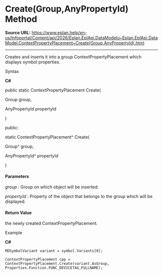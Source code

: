 # Create(Group,AnyPropertyId) Method

**Source URL:** https://www.eplan.help/en-us/Infoportal/Content/api/2026/Eplan.EplApi.DataModelu~Eplan.EplApi.DataModel.ContextPropertyPlacement~Create(Group,AnyPropertyId).html

---

Creates and inserts it into a group ContextPropertyPlacement which displays symbol properties.

Syntax

**C#**



public static ContextPropertyPlacement Create( 

   Group group,

   AnyPropertyId propertyId

)

public:

static ContextPropertyPlacement^ Create( 

   Group^ group,

   AnyPropertyId^ propertyId

)


#### Parameters

*group*
:   Group on which object will be inserted.

*propertyId*
:   Property of the object that belongs to the group which will be displayed.

#### Return Value

the newly created ContextPropertyPlacement.

Example

**C#**

```
MDSymbolVariant variant = symbol.Variants[0];

ContextPropertyPlacement cpp = ContextPropertyPlacement.Create(variant.AsGroup, Properties.Function.FUNC_DEVICETAG_FULLNAME);
```
